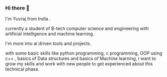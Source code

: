 ### Hi there 👋

I'm Yuvraj from India .

currently a student of B-tech computer science and engineering with artificial intelligence and machine learning.

I'm more into ai driven tools and projects.

with some basic skills like python programming, c programming, OOP using c++ , basics of Data structures and basics of Machine learning, i want to grow my skills and work with new people to get experienced about this technical phase.
